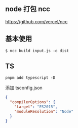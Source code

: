 ## node 打包 ncc

https://github.com/vercel/ncc



## 基本使用

```
$ ncc build input.js -o dist
```



## TS

```
pnpm add typescript -D
```



添加 tsconfig.json

```JSON
{
  "compilerOptions": {
    "target": "ES2015",
    "moduleResolution": "Node"
  }
}
```

